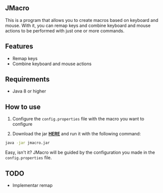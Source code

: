 ## JMacro

This is a program that allows you to create macros based on keyboard and mouse. With it, you can remap keys and combine keyboard and mouse actions to be performed with just one or more commands.

## Features

* Remap keys
* Combine keyboard and mouse actions

## Requirements

* Java 8 or higher

## How to use

1. Configure the `config.properties` file with the macro you want to configure

2. Download the jar **[HERE]()** and run it with the following command:

```bash
java -jar jmacro.jar
```

Easy, isn't it? JMacro will be guided by the configuration you made in the `config.properties` file.

## TODO

* Implementar remap
